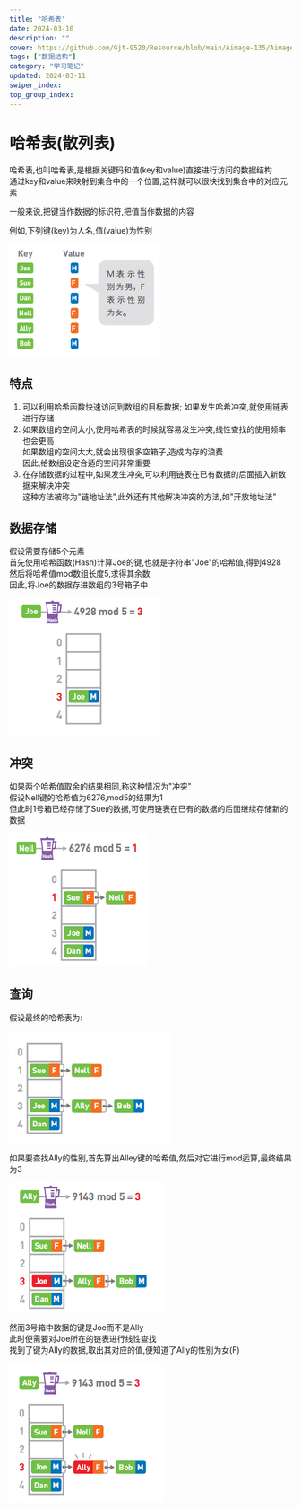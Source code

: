 ```yaml
---
title: "哈希表"
date: 2024-03-10
description: ""
cover: https://github.com/Gjt-9520/Resource/blob/main/Aimage-135/Aimage24.jpg?raw=true
tags: ["数据结构"]
category: "学习笔记"
updated: 2024-03-11
swiper_index:
top_group_index:
---
```


# 哈希表(散列表)

哈希表,也叫哈希表,是根据关键码和值(key和value)直接进行访问的数据结构         
通过key和value来映射到集合中的一个位置,这样就可以很快找到集合中的对应元素

一般来说,把键当作数据的标识符,把值当作数据的内容

例如,下列键(key)为人名,值(value)为性别

![哈希表](../images/散列表.png)

## 特点

1. 可以利用哈希函数快速访问到数组的目标数据; 如果发生哈希冲突,就使用链表进行存储
2. 如果数组的空间太小,使用哈希表的时候就容易发生冲突,线性查找的使用频率也会更高              
如果数组的空间太大,就会出现很多空箱子,造成内存的浪费                 
因此,给数组设定合适的空间非常重要
3. 在存储数据的过程中,如果发生冲突,可以利用链表在已有数据的后面插入新数据来解决冲突         
这种方法被称为"链地址法",此外还有其他解决冲突的方法,如"开放地址法"       

## 数据存储

假设需要存储5个元素        
首先使用哈希函数(Hash)计算Joe的键,也就是字符串"Joe"的哈希值,得到4928          
然后将哈希值mod数组长度5,求得其余数                 
因此,将Joe的数据存进数组的3号箱子中                  

![哈希表数据存储](../images/散列表数据存储.png)

## 冲突

如果两个哈希值取余的结果相同,称这种情况为"冲突"                         
假设Nell键的哈希值为6276,mod5的结果为1                 
但此时1号箱已经存储了Sue的数据,可使用链表在已有的数据的后面继续存储新的数据          

![哈希表冲突](../images/散列表冲突.png)

## 查询

假设最终的哈希表为: 

![哈希表查询1](../images/散列表查询1.png)

如果要查找Ally的性别,首先算出Alley键的哈希值,然后对它进行mod运算,最终结果为3  

![哈希表查询2](../images/散列表查询2.png)

然而3号箱中数据的键是Joe而不是Ally               
此时便需要对Joe所在的链表进行线性查找                  
找到了键为Ally的数据,取出其对应的值,便知道了Ally的性别为女(F)

![哈希表查询3](../images/散列表查询3.png)